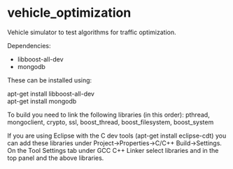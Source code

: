 vehicle_optimization
====================

Vehicle simulator to test algorithms for traffic optimization.


Dependencies:

  * libboost-all-dev
  * mongodb

These can be installed using:

  apt-get install libboost-all-dev<br/>
  apt-get install mongodb

To build you need to link the following libraries (in this order):
pthread, mongoclient, crypto, ssl, boost_thread, boost_filesystem, boost_system

If you are using Eclipse with the C dev tools (apt-get install eclipse-cdt) you can add these libraries under Project->Properties->C/C++ Build->Settings. On the Tool Settings tab under GCC C++ Linker select libraries and in the top panel and the above libraries.

